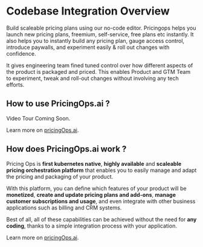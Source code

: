 # Codebase Integration Overview

Build scaleable pricing plans using our no-code editor. Pricingops helps you launch new pricing plans, freemium, self-service, free plans etc instantly. It also helps
you to instantly build any pricing plan, gauge access control, introduce paywalls, and experiment easily & roll out changes with confidence.


It gives engineering team fined tuned control over how different aspects of the product is packaged and priced. This enables Product and GTM Team to experiment, tweak and roll-out changes without involving any tech efforts.

## How to use PricingOps.ai ?

Video Tour Coming Soon.

Learn more on [pricingOps.ai](https://pricingOps.ai).


## How does PricingOps.ai work ?

Pricing Ops is **first kubernetes native**, **highly available** and **scaleable pricing orchestration platform** that enables you to easily manage and adapt the pricing and packaging of your product. 

 With this platform, you can define which features of your product will be **monetized**, **create and update pricing plans and add-ons**, **manage customer subscriptions and usage**, and even integrate with other business applications such as billing and CRM systems.
 
  Best of all, all of these capabilities can be achieved without the need for **any coding**, thanks to a simple integration process with your application.

Learn more on [pricingOps.ai](https://pricingOps.ai).
